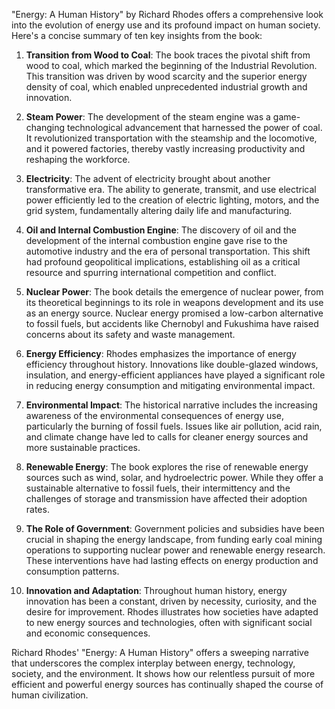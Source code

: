 "Energy: A Human History" by Richard Rhodes offers a comprehensive look into the evolution of energy use and its profound impact on human society. Here's a concise summary of ten key insights from the book:

1. **Transition from Wood to Coal**: The book traces the pivotal shift from wood to coal, which marked the beginning of the Industrial Revolution. This transition was driven by wood scarcity and the superior energy density of coal, which enabled unprecedented industrial growth and innovation.

2. **Steam Power**: The development of the steam engine was a game-changing technological advancement that harnessed the power of coal. It revolutionized transportation with the steamship and the locomotive, and it powered factories, thereby vastly increasing productivity and reshaping the workforce.

3. **Electricity**: The advent of electricity brought about another transformative era. The ability to generate, transmit, and use electrical power efficiently led to the creation of electric lighting, motors, and the grid system, fundamentally altering daily life and manufacturing.

4. **Oil and Internal Combustion Engine**: The discovery of oil and the development of the internal combustion engine gave rise to the automotive industry and the era of personal transportation. This shift had profound geopolitical implications, establishing oil as a critical resource and spurring international competition and conflict.

5. **Nuclear Power**: The book details the emergence of nuclear power, from its theoretical beginnings to its role in weapons development and its use as an energy source. Nuclear energy promised a low-carbon alternative to fossil fuels, but accidents like Chernobyl and Fukushima have raised concerns about its safety and waste management.

6. **Energy Efficiency**: Rhodes emphasizes the importance of energy efficiency throughout history. Innovations like double-glazed windows, insulation, and energy-efficient appliances have played a significant role in reducing energy consumption and mitigating environmental impact.

7. **Environmental Impact**: The historical narrative includes the increasing awareness of the environmental consequences of energy use, particularly the burning of fossil fuels. Issues like air pollution, acid rain, and climate change have led to calls for cleaner energy sources and more sustainable practices.

8. **Renewable Energy**: The book explores the rise of renewable energy sources such as wind, solar, and hydroelectric power. While they offer a sustainable alternative to fossil fuels, their intermittency and the challenges of storage and transmission have affected their adoption rates.

9. **The Role of Government**: Government policies and subsidies have been crucial in shaping the energy landscape, from funding early coal mining operations to supporting nuclear power and renewable energy research. These interventions have had lasting effects on energy production and consumption patterns.

10. **Innovation and Adaptation**: Throughout human history, energy innovation has been a constant, driven by necessity, curiosity, and the desire for improvement. Rhodes illustrates how societies have adapted to new energy sources and technologies, often with significant social and economic consequences.

Richard Rhodes' "Energy: A Human History" offers a sweeping narrative that underscores the complex interplay between energy, technology, society, and the environment. It shows how our relentless pursuit of more efficient and powerful energy sources has continually shaped the course of human civilization.